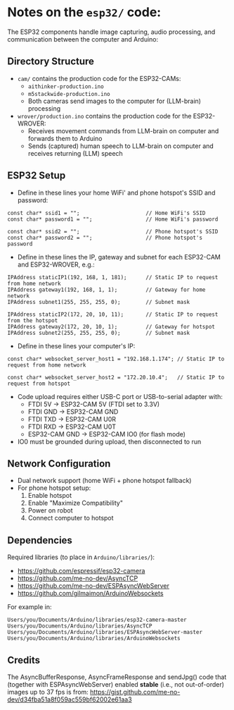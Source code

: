 # Notes on the `esp32/` code:

The ESP32 components handle image capturing, audio processing, and communication between the computer and Arduino:

## Directory Structure

- `cam/` contains the production code for the ESP32-CAMs:
  - `aithinker-production.ino`
  - `m5stackwide-production.ino`
  - Both cameras send images to the computer for (LLM-brain) processing
- `wrover/production.ino` contains the production code for the ESP32-WROVER:
  - Receives movement commands from LLM-brain on computer and forwards them to Arduino
  - Sends (captured) human speech to LLM-brain on computer and receives returning (LLM) speech

## ESP32 Setup

- Define in these lines your home WiFi' and phone hotspot's SSID and password:

```
const char* ssid1 = "";                     // Home WiFi's SSID
const char* password1 = "";                 // Home WiFi's password
```

```
const char* ssid2 = "";                     // Phone hotspot's SSID
const char* password2 = "";                 // Phone hotspot's password
```

- Define in these lines the IP, gateway and subnet for each ESP32-CAM and ESP32-WROVER, e.g.:

```
IPAddress staticIP1(192, 168, 1, 181);      // Static IP to request from home network
IPAddress gateway1(192, 168, 1, 1);         // Gateway for home network
IPAddress subnet1(255, 255, 255, 0);        // Subnet mask

IPAddress staticIP2(172, 20, 10, 11);       // Static IP to request from the hotspot
IPAddress gateway2(172, 20, 10, 1);         // Gateway for hotspot
IPAddress subnet2(255, 255, 255, 0);        // Subnet mask
```

- Define in these lines your computer's IP:

```
const char* websocket_server_host1 = "192.168.1.174"; // Static IP to request from home network

const char* websocket_server_host2 = "172.20.10.4";   // Static IP to request from hotspot
```

- Code upload requires either USB-C port or USB-to-serial adapter with:
  - FTDI 5V → ESP32-CAM 5V (FTDI set to 3.3V)
  - FTDI GND → ESP32-CAM GND
  - FTDI TXD → ESP32-CAM U0R
  - FTDI RXD → ESP32-CAM U0T
  - ESP32-CAM GND → ESP32-CAM IO0 (for flash mode)
- IO0 must be grounded during upload, then disconnected to run

## Network Configuration

- Dual network support (home WiFi + phone hotspot fallback)
- For phone hotspot setup:
  1. Enable hotspot
  2. Enable "Maximize Compatibility"
  3. Power on robot
  4. Connect computer to hotspot

## Dependencies

Required libraries (to place in `Arduino/libraries/`):

- https://github.com/espressif/esp32-camera
- https://github.com/me-no-dev/AsyncTCP
- https://github.com/me-no-dev/ESPAsyncWebServer
- https://github.com/gilmaimon/ArduinoWebsockets

For example in:

```
Users/you/Documents/Arduino/libraries/esp32-camera-master
Users/you/Documents/Arduino/libraries/AsyncTCP
Users/you/Documents/Arduino/libraries/ESPAsyncWebServer-master
Users/you/Documents/Arduino/libraries/ArduinoWebsockets
```

## Credits

The AsyncBufferResponse, AsyncFrameResponse and sendJpg() code that (together with ESPAsyncWebServer) enabled **stable** (i.e., not out-of-order) images up to 37 fps is from:
https://gist.github.com/me-no-dev/d34fba51a8f059ac559bf62002e61aa3
